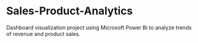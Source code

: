 # Sales-Product-Analytics
Dashboard visualization project using Microsoft Power Bi to analyze trends of revenue and product sales.
